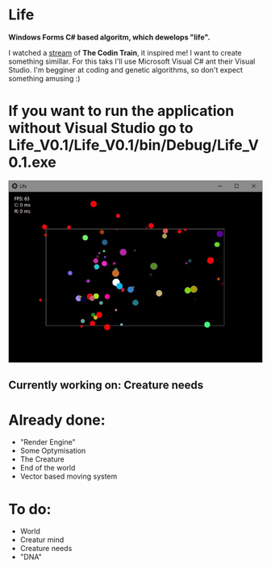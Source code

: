 # Life
<p><b>Windows Forms C# based algoritm, which dewelops "life".</b>

<p>I watched a <a href="https://youtu.be/qzFlnX-z38U">stream</a> of <b>The Codin Train</b>, it inspired me! I want to create something simillar. 
For this taks I'll use Microsoft Visual C# ant their Visual Studio. I'm begginer at coding and genetic algorithms, so don't expect something amusing :)

<p><h1> If you want to run the application without Visual Studio go to <b>Life_V0.1/Life_V0.1/bin/Debug/Life_V0.1.exe</b></h1>

<center><img src="https://raw.githubusercontent.com/MisterBE2/Life/master/Life_progress.JPG" alt="The program"></center>

<p><h2> Currently working on: <b>Creature needs</b></h2>

<p><h1>Already done:</h1>
<ul>
  <li>"Render Engine"</li>
  <li>Some Optymisation</li>
  <li>The Creature</li>
  <li>End of the world</li>
  <li>Vector based moving system</li>
 </ul>
  
<p><h1>To do:</h1>
<ul>
  <li>World</li>
  <li>Creatur mind</li>
  <li>Creature needs</li>
  <li>"DNA"</li>
</ul>
